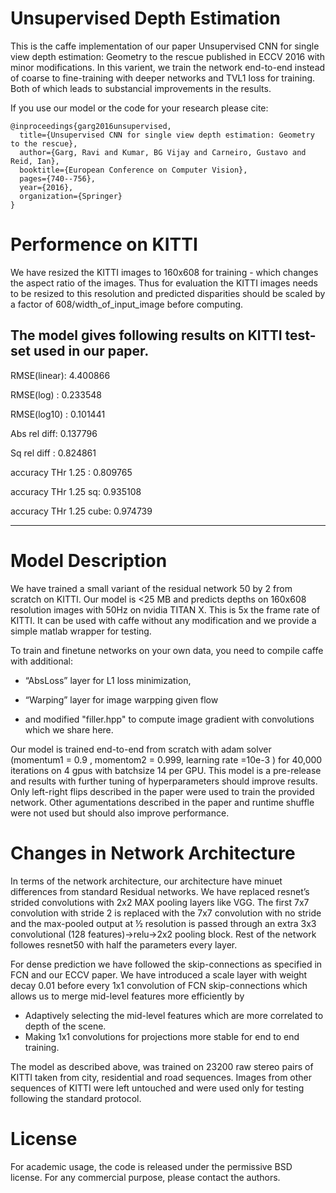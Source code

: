 # Unsupervised Depth Estimation

This is the caffe implementation of our paper Unsupervised CNN for single view depth estimation: Geometry to the rescue published in ECCV 2016 with minor modifications. In this varient, we train the network end-to-end instead of coarse to fine-training with deeper networks and TVL1 loss for training. Both of which leads to substancial improvements in the results.

If you use our model or the code for your research please cite:
```
@inproceedings{garg2016unsupervised,
  title={Unsupervised CNN for single view depth estimation: Geometry to the rescue},
  author={Garg, Ravi and Kumar, BG Vijay and Carneiro, Gustavo and Reid, Ian},
  booktitle={European Conference on Computer Vision},
  pages={740--756},
  year={2016},
  organization={Springer}
}
```

# Performence on KITTI 
We have resized the KITTI images to 160x608 for training - which changes the aspect ratio of the images. Thus for evaluation the KITTI images needs to be resized to this resolution and predicted disparities should be scaled by a factor of 608/width_of_input_image before computing.

The model gives following results on KITTI test-set used in our paper.
---------------------------------------------------------------------

RMSE(linear):   4.400866

RMSE(log)   :   0.233548

RMSE(log10)   :   0.101441

Abs rel diff:   0.137796

Sq rel diff :   0.824861

accuracy THr 1.25 :   0.809765

accuracy THr 1.25 sq:   0.935108

accuracy THr 1.25 cube:   0.974739

---------------------------------------------------------------------

# Model Description
We have trained a small variant of the residual network 50 by 2 from scratch on KITTI.
Our model is <25 MB and predicts depths on 160x608 resolution images with 50Hz on nvidia TITAN X. This is 5x the frame rate of KITTI. It can be used with caffe without any modification and we provide a simple matlab wrapper for testing.

To train and finetune networks on your own data, you need to compile caffe with additional:
* “AbsLoss” layer for L1 loss minimization, 

* “Warping” layer for image warpping given flow

* and modified "filler.hpp" to compute image gradient with convolutions which we share here.

Our model is trained end-to-end from scratch with adam solver (momentum1 = 0.9 , momentom2 = 0.999, learning rate =10e-3 ) for 40,000 iterations on 4 gpus with batchsize 14 per GPU. This model is a pre-release and results with further tuning of hyperparameters should improve results. Only left-right flips described in the paper were used to train the provided network. Other agumentations described in the paper and runtime shuffle were not used but should also improve performance.

# Changes in Network Architecture

In terms of the network architecture, our architecture have minuet differences from standard Residual networks. We have replaced resnet’s strided convolutions with 2x2 MAX pooling layers like VGG. The first 7x7 convolution with stride 2 is replaced with the 7x7 convolution with no stride and the max-pooled output at ½ resolution is passed through an extra 3x3 convolutional (128 features)->relu->2x2 pooling block. Rest of the network followes resnet50 with half the parameters every layer.

For dense prediction we have followed the skip-connections as specified in FCN and our ECCV paper. 
We have introduced a scale layer with weight decay 0.01 before every 1x1 convolution of FCN skip-connections which allows us to merge mid-level features more efficiently by
* Adaptively selecting the mid-level features which are more correlated to depth of the scene.
* Making 1x1 convolutions for projections more stable for end to end training.

The model as described above, was trained on 23200 raw stereo pairs of KITTI taken from city, residential and road sequences. Images from other sequences of KITTI were left untouched and were used only for testing following the standard protocol. 


# License
For academic usage, the code is released under the permissive BSD license. For any commercial purpose, please contact the authors.

